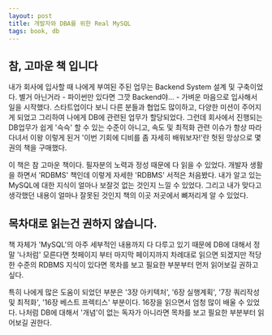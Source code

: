 ```yaml
---
layout: post
title: 개발자와 DBA를 위한 Real MySQL
tags: book, db
---
```


## 참, 고마운 책 입니다

내가 회사에 입사할 때 나에게 부여된 주된 업무는 Backend System 설계 및 구축이었다. 별거 아닌거라 - 파이썬만 있다면 그깟 Backend야... - 가벼운 마음으로 입사해서 일을 시작했다. 스타트업이다 보니 다른 분들과 협업도 많이하고, 다양한 미션이 주어지게 되었고 그리하여 나에게 DB에 관련된 업무가 할당되었다. 그런데 회사에서 진행되는 DB업무가 쉽게 '슥슥' 할 수 있는 수준이 아니고, 속도 및 최적화 관련 이슈가 항상 따라다녀서 이왕 이렇게 된거 '이번 기회에 디비를 좀 자세히 배워보자!'란 헛된 망상으로 몇권의 책을 구매했다.

이 책은 참 고마운 책이다. 필자분의 노력과 정성 때문에 다 읽을 수 있었다. 개발자 생활을 하면서 'RDBMS' 책인데 이렇게 자세한 'RDBMS' 서적은 처음봤다. 내가 알고 있는 MySQL에 대한 지식이 얼마나 보잘것 없는 것인지 느낄 수 있었다. 그리고 내가 맞다고 생각했던 내용이 얼마나 잘못된 것인지 책의 이곳 저곳에서 뼈저리게 알 수 있었다.

## 목차대로 읽는건 권하지 않습니다.

책 자체가 'MySQL'의 아주 세부적인 내용까지 다 다루고 있기 때문에 DB에 대해서 정말 '나처럼' 모른다면 첫페이지 부터 마지막 페이지까지 차례대로 읽으면 되겠지만 적당한 수준의 RDBMS 지식이 있다면 목차를 보고 필요한 부분부터 먼저 읽어보길 권하고 싶다.

특히 나에게 많은 도움이 되었던 부분은 '3장 아키텍처', '6장 실행계획', '7장 쿼리작성 및 최적화', '16장 베스트 프렉티스' 부분이다. 16장을 읽으면서 엄청 많이 배울 수 있었다. 나처럼 DB에 대해서 '개념'이 없는 독자가 아니라면 목차를 보고 필요한 부분부터 읽어보길 권한다.
